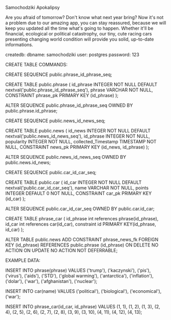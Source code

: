 
Samochodziki Apokalipsy

Are you afraid of tomorrow? Don't know what next year bring? Now it's not a problem due to our amazing app, you can stay reassured, because we will keep you updated all the time what's going to happen. Whether it'll be financial, ecological or political catastrophy, our tiny, cute racing cars presenting changing world condition will provide you solid, up-to-date informations.


createdb:
dbname: samochodziki
user: postgres
password: 123


CREATE TABLE COMMANDS:


CREATE SEQUENCE public.phrase_id_phrase_seq;

CREATE TABLE public.phrase (
                id_phrase INTEGER NOT NULL DEFAULT nextval('public.phrase_id_phrase_seq'),
                phrase VARCHAR NOT NULL,
                CONSTRAINT phrase_pk PRIMARY KEY (id_phrase)
);


ALTER SEQUENCE public.phrase_id_phrase_seq OWNED BY public.phrase.id_phrase;

CREATE SEQUENCE public.news_id_news_seq;

CREATE TABLE public.news (
                id_news INTEGER NOT NULL DEFAULT nextval('public.news_id_news_seq'),
                id_phrase INTEGER NOT NULL,
                popularity INTEGER NOT NULL,
                collected_Timestamp TIMESTAMP NOT NULL,
                CONSTRAINT news_pk PRIMARY KEY (id_news, id_phrase)
);


ALTER SEQUENCE public.news_id_news_seq OWNED BY public.news.id_news;

CREATE SEQUENCE public.car_id_car_seq;

CREATE TABLE public.car (
                id_car INTEGER NOT NULL DEFAULT nextval('public.car_id_car_seq'),
                name VARCHAR NOT NULL,
                points INTEGER DEFAULT 0 NOT NULL,
                CONSTRAINT car_pk PRIMARY KEY (id_car)
);


ALTER SEQUENCE public.car_id_car_seq OWNED BY public.car.id_car;

CREATE TABLE phrase_car (
        id_phrase int references phrase(id_phrase),
        id_car int references car(id_car),
        constraint id PRIMARY KEY(id_phrase, id_car)
);


ALTER TABLE public.news ADD CONSTRAINT phrase_news_fk
FOREIGN KEY (id_phrase)
REFERENCES public.phrase (id_phrase)
ON DELETE NO ACTION
ON UPDATE NO ACTION
NOT DEFERRABLE;


EXAMPLE DATA:



INSERT INTO phrase(phrase) VALUES ('trump'),
('kaczynski'),
('pis'),
('virus'),
('aids'),
('STD'),
('global warming'),
('antarctica'),
('inflation'),
('dolar'),
('war'),
('afghanistan'),
('nuclear');


INSERT INTO car(name) VALUES ('political'),
('biological'),
('economical'),
('war');

INSERT INTO phrase_car(id_car, id_phrase) VALUES
(1, 1),
(1, 2),
(1, 3),
(2, 4),
(2, 5),
(2, 6),
(2, 7),
(2, 8),
(3, 9),
(3, 10),
(4, 11),
(4, 12),
(4, 13);

